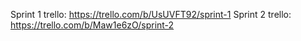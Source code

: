 Sprint 1 trello: https://trello.com/b/UsUVFT92/sprint-1
Sprint 2 trello: https://trello.com/b/Maw1e6zO/sprint-2